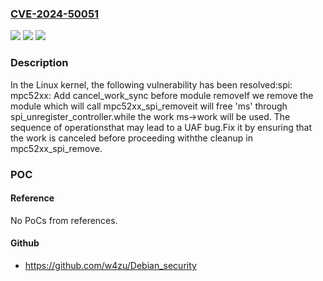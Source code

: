 ### [CVE-2024-50051](https://cve.mitre.org/cgi-bin/cvename.cgi?name=CVE-2024-50051)
![](https://img.shields.io/static/v1?label=Product&message=Linux&color=blue)
![](https://img.shields.io/static/v1?label=Version&message=ca632f556697d45d67ed5cada7cedf3ddfe0db4b%3C%20d0cde3911cf24e1bcdd4caa1d1b9ef57589db5a1%20&color=brighgreen)
![](https://img.shields.io/static/v1?label=Vulnerability&message=n%2Fa&color=brighgreen)

### Description

In the Linux kernel, the following vulnerability has been resolved:spi: mpc52xx: Add cancel_work_sync before module removeIf we remove the module which will call mpc52xx_spi_removeit will free 'ms' through spi_unregister_controller.while the work ms->work will be used. The sequence of operationsthat may lead to a UAF bug.Fix it by ensuring that the work is canceled before proceeding withthe cleanup in mpc52xx_spi_remove.

### POC

#### Reference
No PoCs from references.

#### Github
- https://github.com/w4zu/Debian_security

